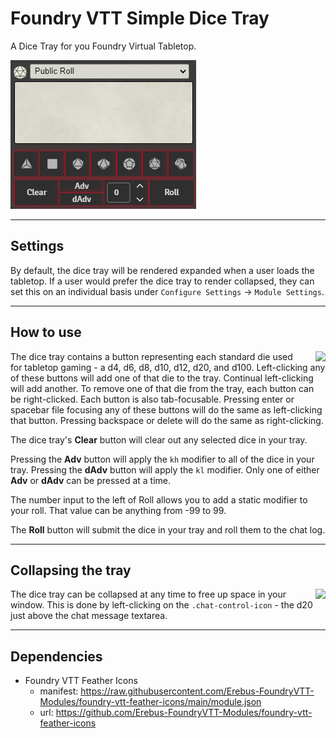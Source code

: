 # Foundry VTT Simple Dice Tray

A Dice Tray for you Foundry Virtual Tabletop.

![dice tray](./assets/dice-tray.png)

---

## Settings

By default, the dice tray will be rendered expanded when a user loads the tabletop. If a user would prefer the dice tray to render collapsed, they can set this on an individual basis under `Configure Settings` &rarr; `Module Settings`.

---

## How to use

<image align="right" src="./assets/dice-tray-use.gif" style="padding-left: 1rem;" />

The dice tray contains a button representing each standard die used for tabletop gaming - a d4, d6, d8, d10, d12, d20, and d100. Left-clicking any of these buttons will add one of that die to the tray. Continual left-clicking will add another. To remove one of that die from the tray, each button can be right-clicked. Each button is also tab-focusable. Pressing enter or spacebar file focusing any of these buttons will do the same as left-clicking that button. Pressing backspace or delete will do the same as right-clicking.

The dice tray's **Clear** button will clear out any selected dice in your tray.

Pressing the **Adv** button will apply the `kh` modifier to all of the dice in your tray. Pressing the **dAdv** button will apply the `kl` modifier. Only one of either **Adv** or **dAdv** can be pressed at a time.

The number input to the left of Roll allows you to add a static modifier to your roll. That value can be anything from -99 to 99.

The **Roll** button will submit the dice in your tray and roll them to the chat log.

---

## Collapsing the tray

<image align="right" src="./assets/dice-tray-collapse.gif" style="padding-left: 1rem;" />

The dice tray can be collapsed at any time to free up space in your window. This is done by left-clicking on the `.chat-control-icon` - the d20 just above the chat message textarea.

---

## Dependencies

- Foundry VTT Feather Icons
  - manifest: https://raw.githubusercontent.com/Erebus-FoundryVTT-Modules/foundry-vtt-feather-icons/main/module.json
  - url: https://github.com/Erebus-FoundryVTT-Modules/foundry-vtt-feather-icons
